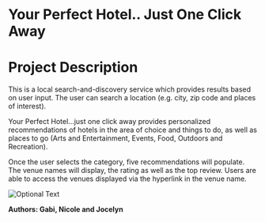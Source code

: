 # Your Perfect Hotel.. Just One Click Away
<h1>Project Description</h1>

<p>This is a local search-and-discovery service which provides results based on user input. The user can search a location (e.g. city, zip code and places of interest). </p>

<p>Your Perfect Hotel...just one click away provides personalized recommendations of hotels in the area of choice and things to do, as well as places to go (Arts and Entertainment, Events, Food, Outdoors and Recreation).</p>

<p>Once the user selects the category, five recommendations will populate.  The venue names will display, the rating as well as the top review. Users are able to access the venues displayed via the hyperlink in the venue name. </p>
  
  ![Optional Text](../master/assets/images/perfecthotelone.png)


<strong>Authors: Gabi, Nicole and Jocelyn </strong>

